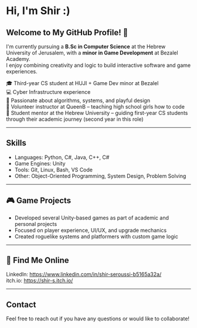 # Hi, I'm Shir :)
## Welcome to My GitHub Profile! 👋

I'm currently pursuing a **B.Sc in Computer Science** at the Hebrew University of Jerusalem, with a **minor in Game Development** at Bezalel Academy.  
I enjoy combining creativity and logic to build interactive software and game experiences.

🎓 Third-year CS student at HUJI + Game Dev minor at Bezalel  
💻 Cyber Infrastructure experience       
🧠 Passionate about algorithms, systems, and playful design  
🌸 Volunteer instructor at QueenB – teaching high school girls how to code       
🤝 Student mentor at the Hebrew University – guiding first-year CS students through their academic journey (second year in this role)


---

## Skills 
- Languages: Python, C#, Java, C++, C#  
- Game Engines: Unity  
- Tools: Git, Linux, Bash, VS Code  
- Other: Object-Oriented Programming, System Design, Problem Solving  

---

## 🎮 Game Projects 

- Developed several Unity-based games as part of academic and personal projects  
- Focused on player experience, UI/UX, and upgrade mechanics  
- Created roguelike systems and platformers with custom game logic  

---

## 🔗 Find Me Online
LinkedIn: https://www.linkedin.com/in/shir-seroussi-b5165a32a/       
itch.io: https://shir-s.itch.io/

---

## Contact
Feel free to reach out if you have any questions or would like to collaborate!

<!--
**shir-s/shir-s** is a ✨ _special_ ✨ repository because its `README.md` (this file) appears on your GitHub profile.

Here are some ideas to get you started:

- 🔭 I’m currently working on ...
- 🌱 I’m currently learning ...
- 👯 I’m looking to collaborate on ...
- 🤔 I’m looking for help with ...
- 💬 Ask me about ...
- 📫 How to reach me: ...
- 😄 Pronouns: ...
- ⚡ Fun fact: ...
-->
